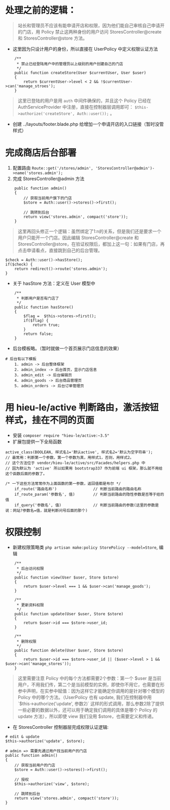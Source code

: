# 处理之前的逻辑：
> 站长和管理员不应该有能申请开店和权限，因为他们能自己审核自己申请开的门店，用 Policy 禁止这两种身份的用户访问 StoresController@create 和 StoresController@store 方法。
    
* 这里因为只设计用户的身份，所以直接在 UserPolicy 中定义权限认证方法
```
    /**
     * 禁止已经登陆用户中的管理员以上级别的用户创建自己的门店
     */
    public function createStore(User $currentUser, User $user)
    {
        return $currentUser->level < 2 && !$currentUser->can('manage_stroes');
    }
```
> 这里已登陆的用户是用 `auth` 中间件确保的，并且这个 Policy 已经在 AuthServiceProvider 中注册，直接在控制器层调用即可： `$this->authorize('createStore', Auth::user());` 。

* 创建 ../layouts/footer.blade.php 给增加一个申请开店的入口链接（暂时没管样式）

# 完成商店后台部署
1. 配置路由 `Route::get('/stores/admin', 'StoresController@admin')->name('stores.admin');`
2. 完成 StoresController@admin 方法
```
    public function admin()
    {
        // 获取当前用户旗下的门店
        $store = Auth::user()->stores()->first();

        // 跳转到后台
        return view('stores.admin', compact('store'));
    }
```
> 这里再回头修正一个逻辑：虽然绑定了1:n的关系，但是我们还是要求一个用户只能开一个门店。因此编辑 StoresController@create 和 StoresController@store，在验证权限后，都加上这一句：如果有门店，再点击申请看点，直接跳到自己的后台管理。
```
$check = Auth::user()->hasStore();
if($check) {
    return redirect()->route('stores.admin');
}
```
* 关于 hasStore 方法：定义在 User 模型中
```
    /**
     * 判断用户是否有门店了
     */
    public function hasStore()
    {
        $flag =  $this->stores->first();
        if($flag) {
            return true;
        }
        return false;
    }
```
* 后台模板略。（暂时就做一个首页展示门店信息的效果）
```
# 后台有以下模板
    1. admin -> 后台整体框架
    2. admin_index -> 后台首页，显示门店信息
    3. admin_edit -> 后台编辑页
    4. admin_goods -> 后台商品管理页
    5. admin_orders -> 后台订单管理页
```

# 用 hieu-le/active 判断路由，激活按钮样式，挂在不同的页面
* 安装 `composer require "hieu-le/active:~3.5"`
* 扩展包提供一下全局函数
```
active_class(BOOLEAN, 样式名1='默认active', 样式名2='默认为空字符串');
// 最常用：判断第一个参数，第一个参数为真，用样式1，否则，用样式2。
// 这个方法位于 vendor/hieu-le/active/src/Facades/helpers.php 中
// 因为默认为 'active' 所以如果用 bootstrap337 作为前端 ui 框架，那么就不用给这个函数后面的参数了。

/* 一下这些方法常常作为上面函数的第一参数，返回值都是布尔 */
    if_route('路由名称')                // 判断当前路由的路由名称
    if_route_param('参数名', 值)        // 判断当前路由的隐性参数是否等于给的值
    if_query('参数名', 值)              // 判断当前路由的参数(这里的参数是说：网站?参数名=值，就是判断问号后面的那个)
```

# 权限控制
* 新建权限策略类 `php artisan make:policy StorePolicy --model=Store`, 编辑
```
    /**
     * 后台访问权限
     */
    public function view(User $user, Store $store)
    {
        return $user->level === 1 && $user->can('manage_goods');
    }

    /**
     * 更新资料权限
     */
    public function update(User $user, Store $store)
    {
        return $user->id === $store->user_id;
    }

    /**
     * 删除权限
     */
    public function delete(User $user, Store $store)
    {
        return $user->id === $store->user_id || ($user->level > 1 && $user->can('manage_stores'));
    }
```
> 这里需要注意 Policy 中的每个方法都需要2个参数：第一个 $user 是当前用户，不用我们传，第二个是当前模型的实例，即使你不用它，也需要在形参中声明，在实参中赋值：因为这样它才能确定你调用的是针对哪个模型的 Policy 中的哪个方法。（UserPolicy 也有 update, 我们在控制器中用 `$this->authorize('update', 参数2)` 这样的形式调用，那么参数2除了提供一些必要的数据以外，还可以用于确定我们调用的具体是哪个 Policy 的 update 方法），所以即使 view 我们没用 $store，也需要定义和传递。
* 在 StoresController 控制器层完成权限认证逻辑:
```
# edit & update
$this->authorize('update', $store);

# admin => 需要先通过用户找当前用户的门店
public function admin()
{
    // 获取当前用户的门店
    $store = Auth::user()->stores()->first();

    // 授权
    $this->authorize('view', $store);

    // 跳转到后台
    return view('stores.admin', compact('store'));
}

```
